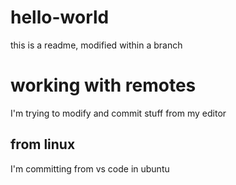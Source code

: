 # hello-world
this is a readme, modified within a branch

# working with remotes
I'm trying to modify and commit stuff from my editor

## from linux
I'm committing from vs code in ubuntu
